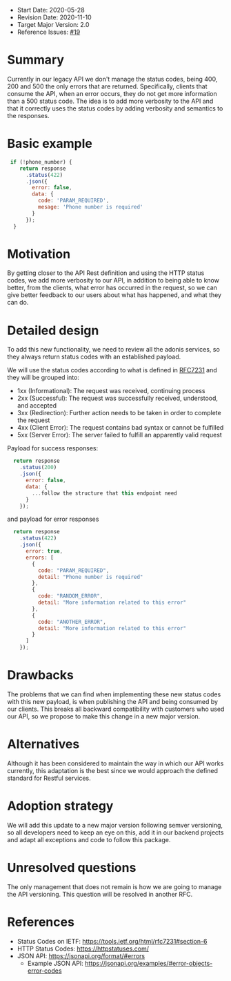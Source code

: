 - Start Date: 2020-05-28
- Revision Date: 2020-11-10
- Target Major Version: 2.0
- Reference Issues: [#19](https://github.com/waw-muzik/rfcs/issues/19)

# Summary

Currently in our legacy API we don't manage the status codes, being 400, 200 and 500 the only errors that are returned. Specifically, clients that consume the API, when an error occurs, they do not get more information than a 500 status code. The idea is to add more verbosity to the API and that it correctly uses the status codes by adding verbosity and semantics to the responses.

# Basic example

```javascript
 if (!phone_number) {
    return response
      .status(422)
      .json({
        error: false,
        data: {
          code: 'PARAM_REQUIRED',
          mesage: 'Phone number is required'
        }
      });
  }
```

# Motivation

By getting closer to the API Rest definition and using the HTTP status codes, we add more verbosity to our API, in addition to being able to know better, from the clients, what error has occurred in the request, so we can give better feedback to our users about what has happened, and what they can do.

# Detailed design

To add this new functionality, we need to review all the adonis services, so they always return status codes with an established payload.

We will use the status codes according to what is defined in [RFC7231](https://tools.ietf.org/html/rfc7231#section-6) and they will be grouped into:

* 1xx (Informational): The request was received, continuing process
* 2xx (Successful): The request was successfully received, understood, and accepted
* 3xx (Redirection): Further action needs to be taken in order to complete the request
* 4xx (Client Error): The request contains bad syntax or cannot be fulfilled
* 5xx (Server Error): The server failed to fulfill an apparently valid request

Payload for success responses:

```javascript
  return response
    .status(200)
    .json({
      error: false,
      data: {
        ...follow the structure that this endpoint need
      }
    });
```

and payload for error responses

```javascript
  return response
    .status(422)
    .json({
      error: true,
      errors: [
        {
          code: "PARAM_REQUIRED",
          detail: "Phone number is required"
        },
        {
          code: "RANDOM_ERROR",
          detail: "More information related to this error"
        },
        {
          code: "ANOTHER_ERROR",
          detail: "More information related to this error"
        }
      ]
    });
```

# Drawbacks

The problems that we can find when implementing these new status codes with this new payload, is when publishing the API and being consumed by our clients. This breaks all backward compatibility with customers who used our API, so we propose to make this change in a new major version.

# Alternatives

Although it has been considered to maintain the way in which our API works currently, this adaptation is the best since we would approach the defined standard for Restful services.

# Adoption strategy

We will add this update to a new major version following semver versioning, so all developers need to keep an eye on this, add it in our backend projects and adapt all exceptions and code to follow this package.

# Unresolved questions

The only management that does not remain is how we are going to manage the API versioning. This question will be resolved in another RFC.

# References

* Status Codes on IETF: https://tools.ietf.org/html/rfc7231#section-6
* HTTP Status Codes: https://httpstatuses.com/
* JSON API: https://jsonapi.org/format/#errors
  * Example JSON API: https://jsonapi.org/examples/#error-objects-error-codes